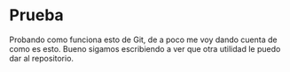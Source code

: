 Prueba
======

Probando como funciona esto de Git, de a poco me voy dando cuenta de como es esto. Bueno sigamos escribiendo a ver que 
otra utilidad le puedo dar al repositorio.



